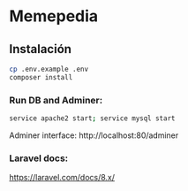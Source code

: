 # Memepedia

## Instalación
```bash
cp .env.example .env
composer install
```

### Run DB and Adminer:
```bash
service apache2 start; service mysql start
```
Adminer interface: http://localhost:80/adminer

### Laravel docs:
https://laravel.com/docs/8.x/